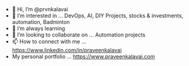 - 👋 Hi, I’m @prvnkalavai
- 👀 I’m interested in ... DevOps, AI, DIY Projects, stocks & investments, automation, Badminton
- 🌱 I’m always learning 
- 💞️ I’m looking to collaborate on ... Automation projects
- 📫 How to connect with me ... https://www.linkedin.com/in/praveenkalavai
- My personal portfolio ... https://www.praveenkalavai.com

<!---
prvnkalavai/prvnkalavai is a ✨ special ✨ repository because its `README.md` (this file) appears on your GitHub profile.
You can click the Preview link to take a look at your changes.
--->
